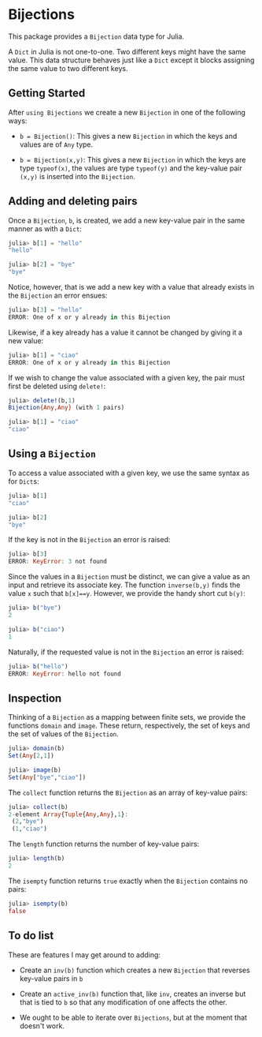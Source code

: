 # Bijections

This package provides a `Bijection` data type for Julia. 


A `Dict` in Julia is not one-to-one. Two different keys might have the
same value. This data structure behaves just like a `Dict` except it
blocks assigning the same value to two different keys.

## Getting Started

After `using Bijections` we create a new `Bijection` in one of the
following ways:

* `b = Bijection()`: This gives a new `Bijection` in which the keys
and values are of `Any` type.

* `b = Bijection(x,y)`: This gives a new `Bijection` in which the keys
  are type `typeof(x)`, the values are type `typeof(y)` and the
  key-value pair `(x,y)` is inserted into the `Bijection`.

## Adding and deleting pairs

Once a `Bijection`, `b`, is created, we add a new key-value pair in
the same manner as with a `Dict`:
```julia
julia> b[1] = "hello"
"hello"

julia> b[2] = "bye"
"bye"
```
Notice, however, that is we add a new key with a value that already
exists in the `Bijection` an error ensues:
```julia
julia> b[3] = "hello"
ERROR: One of x or y already in this Bijection
```
Likewise, if a key already has a value it cannot be changed by giving
it a new value:
```julia
julia> b[1] = "ciao"
ERROR: One of x or y already in this Bijection
```

If we wish to change the value associated with a given key, the pair
must first be deleted using `delete!`:
```julia
julia> delete!(b,1)
Bijection{Any,Any} (with 1 pairs)

julia> b[1] = "ciao"
"ciao"
```

## Using a `Bijection`

To access a value associated with a given key, we use the same syntax
as for `Dict`s:
```julia
julia> b[1]
"ciao"

julia> b[2]
"bye"
```

If the key is not in the `Bijection` an error is raised:
```julia
julia> b[3]
ERROR: KeyError: 3 not found
```

Since the values in a `Bijection` must be distinct, we can give a
value as an input and retrieve its associate key. The function
`inverse(b,y)` finds the value `x` such that `b[x]==y`. However, we
provide the handy short cut `b(y)`:
```julia
julia> b("bye")
2

julia> b("ciao")
1
```

Naturally, if the requested value is not in the `Bijection` an error
is raised:
```julia
julia> b("hello")
ERROR: KeyError: hello not found
```

## Inspection

Thinking of a `Bijection` as a mapping between finite sets, we
provide the functions `domain` and `image`. These return,
respectively, the set of keys and the set of values of the
`Bijection`.
```julia
julia> domain(b)
Set(Any[2,1])

julia> image(b)
Set(Any["bye","ciao"])
```

The `collect` function returns the `Bijection` as an array of
key-value pairs:
```julia
julia> collect(b)
2-element Array{Tuple{Any,Any},1}:
 (2,"bye") 
 (1,"ciao")
```

The `length` function returns the number of key-value pairs:
```julia
julia> length(b)
2
```

The `isempty` function returns `true` exactly when the `Bijection`
contains no pairs:
```julia
julia> isempty(b)
false
```

## To do list

These are features I may get around to adding:

* Create an `inv(b)` function which creates a new `Bijection`
that reverses key-value pairs in `b`

* Create an `active_inv(b)` function that, like `inv`, creates an
  inverse but that is tied to `b` so that any modification of one
  affects the other.

* We ought to be able to iterate over `Bijections`, but at the moment
  that doesn't work.
